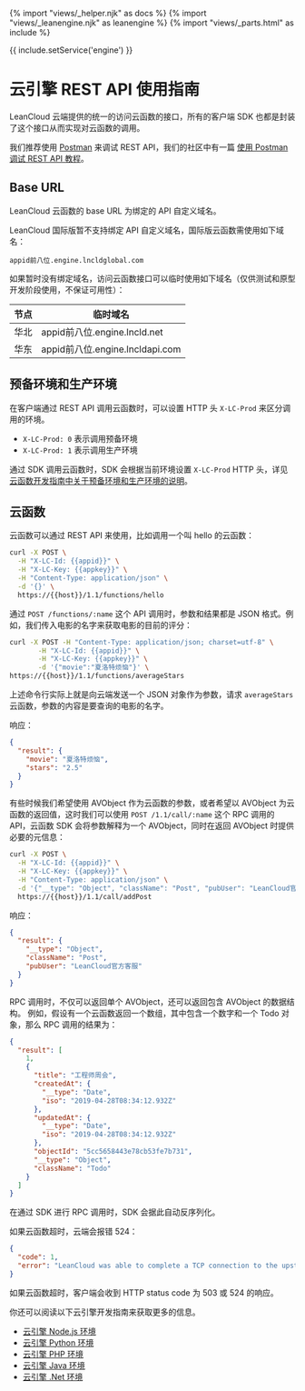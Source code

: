 
{% import "views/_helper.njk" as docs %}
{% import "views/_leanengine.njk" as leanengine %}
{% import "views/_parts.html" as include %}

{{ include.setService('engine') }}

# 云引擎 REST API 使用指南

LeanCloud 云端提供的统一的访问云函数的接口，所有的客户端 SDK 也都是封装了这个接口从而实现对云函数的调用。

我们推荐使用 [Postman](http://www.getpostman.com/) 来调试 REST API，我们的社区中有一篇 [使用 Postman 调试 REST API 教程](https://forum.leancloud.cn/t/postman-rest-api/8638)。

## Base URL

LeanCloud 云函数的 base URL 为绑定的 API 自定义域名。

LeanCloud 国际版暂不支持绑定 API 自定义域名，国际版云函数需使用如下域名：

```
appid前八位.engine.lncldglobal.com
```

如果暂时没有绑定域名，访问云函数接口可以临时使用如下域名（仅供测试和原型开发阶段使用，不保证可用性）：

| 节点 | 临时域名 |
| - | - |
| 华北 | appid前八位.engine.lncld.net |
| 华东 | appid前八位.engine.lncldapi.com |

## 预备环境和生产环境

在客户端通过 REST API 调用云函数时，可以设置 HTTP 头 `X-LC-Prod` 来区分调用的环境。

* `X-LC-Prod: 0` 表示调用预备环境
* `X-LC-Prod: 1` 表示调用生产环境

通过 SDK 调用云函数时，SDK 会根据当前环境设置 `X-LC-Prod` HTTP 头，详见 [云函数开发指南中关于预备环境和生产环境的说明](leanengine_cloudfunction_guide-node.html#切换云引擎环境)。

## 云函数

云函数可以通过 REST API 来使用，比如调用一个叫 hello 的云函数：

```sh
curl -X POST \
  -H "X-LC-Id: {{appid}}" \
  -H "X-LC-Key: {{appkey}}" \
  -H "Content-Type: application/json" \
  -d '{}' \
  https://{{host}}/1.1/functions/hello
```

通过 `POST /functions/:name` 这个 API 调用时，参数和结果都是 JSON 格式。例如，我们传入电影的名字来获取电影的目前的评分：

```sh
curl -X POST -H "Content-Type: application/json; charset=utf-8" \
       -H "X-LC-Id: {{appid}}" \
       -H "X-LC-Key: {{appkey}}" \
       -d '{"movie":"夏洛特烦恼"}' \
https://{{host}}/1.1/functions/averageStars
```

上述命令行实际上就是向云端发送一个 JSON 对象作为参数，请求 `averageStars` 云函数，参数的内容是要查询的电影的名字。

响应：

```json
{
  "result": {
    "movie": "夏洛特烦恼",
    "stars": "2.5"
  }
}
```

有些时候我们希望使用 AVObject 作为云函数的参数，或者希望以 AVObject 为云函数的返回值，这时我们可以使用 `POST /1.1/call/:name` 这个 RPC 调用的 API，云函数 SDK 会将参数解释为一个 AVObject，同时在返回 AVObject 时提供必要的元信息：

```sh
curl -X POST \
  -H "X-LC-Id: {{appid}}" \
  -H "X-LC-Key: {{appkey}}" \
  -H "Content-Type: application/json" \
  -d '{"__type": "Object", "className": "Post", "pubUser": "LeanCloud官方客服"}' \
  https://{{host}}/1.1/call/addPost
```

响应：

```json
{
  "result": {
    "__type": "Object",
    "className": "Post",
    "pubUser": "LeanCloud官方客服"
  }
}
```

RPC 调用时，不仅可以返回单个 AVObject，还可以返回包含 AVObject 的数据结构。
例如，假设有一个云函数返回一个数组，其中包含一个数字和一个 Todo 对象，那么 RPC 调用的结果为：

```json
{
  "result": [
    1,
    {
      "title": "工程师周会",
      "createdAt": {
        "__type": "Date",
        "iso": "2019-04-28T08:34:12.932Z"
      },
      "updatedAt": {
        "__type": "Date",
        "iso": "2019-04-28T08:34:12.932Z"
      },
      "objectId": "5cc5658443e78cb53fe7b731",
      "__type": "Object",
      "className": "Todo"
    }
  ]
}
```

在通过 SDK 进行 RPC 调用时，SDK 会据此自动反序列化。

如果云函数超时，云端会报错 524：

```json
{
  "code": 1,
  "error": "LeanCloud was able to complete a TCP connection to the upstream server, but did not receive a timely HTTP response."
}
```

如果云函数超时，客户端会收到 HTTP status code 为 503 或 524 的响应。

你还可以阅读以下云引擎开发指南来获取更多的信息。

* [云引擎 Node.js 环境](leanengine_cloudfunction_guide-node.html)
* [云引擎 Python 环境](leanengine_cloudfunction_guide-python.html)
* [云引擎 PHP 环境](leanengine_cloudfunction_guide-php.html)
* [云引擎 Java 环境](leanengine_cloudfunction_guide-java.html)
* [云引擎 .Net 环境](leanengine_cloudfunction_guide-dotnet.html)

